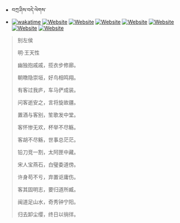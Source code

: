 - བཀྲ་ཤིས་བདེ་ལེགས་ 
- [![wakatime](https://wakatime.com/badge/user/5043ee4a-e361-4607-9d47-d557f2005d05.svg)](https://wakatime.com/@5043ee4a-e361-4607-9d47-d557f2005d05)	[![Website](https://img.shields.io/website?label=&up_color=orange&up_message=Tianchi&url=https%3A%2F%2Fshields.io)](https://tianchi.aliyun.com/home/science/scienceDetail?userId=1095279182618)	[![Website](https://img.shields.io/website?label=&up_color=blue&up_message=Kaggle&url=https%3A%2F%2Fshields.io)](https://www.kaggle.com/ivanxu/)	[![Website](https://img.shields.io/website?label=&up_color=gay&up_message=Yuque&url=https%3A%2F%2Fshields.io)](https://www.yuque.com/ivanaxu)	[![Website](https://img.shields.io/website?label=&up_color=brown&up_message=Leetcode&url=https%3A%2F%2Fshields.io)](https://leetcode.cn/u/ivanaxu)	[![Website](https://img.shields.io/website?label=&up_color=violet&up_message=AIstudio&url=https%3A%2F%2Fshields.io)](https://aistudio.baidu.com/aistudio/personalcenter/thirdview/979775)	[![Website](https://img.shields.io/website?label=&up_color=red&up_message=Gitee&url=https%3A%2F%2Fshields.io)](https://gitee.com/IvanaXu)	[![Website](https://img.shields.io/website?label=&up_color=yellow&up_message=Monkeytype&url=https%3A%2F%2Fshields.io)](https://monkeytype.com/profile/IvanaXu) 

> 别左侯
>
> 明·王天性
>
> 幽独抱戚戚，揽衣步修廊。
> 
> 朝暾隐崇垣，好鸟相鸣翔。
> 
> 有客过我庐，车马俨成装。
> 
> 问客逝安之，言将旋故疆。
> 
> 置酒与客别，笙歌发中堂。
> 
> 客怀惨无欢，杯举不尽觞。
> 
> 客胡不尽觞，世事总茫茫。
> 
> 铅刀竞一割，太阿匣中藏。
> 
> 宋人宝燕石，白璧委道傍。
> 
> 许身苟不亏，弃置讵庸伤。
> 
> 客其固明志，要归道所臧。
> 
> 闽道足山水，奇秀钟宁阳。
> 
> 归去卸尘缨，终日以徜徉。
